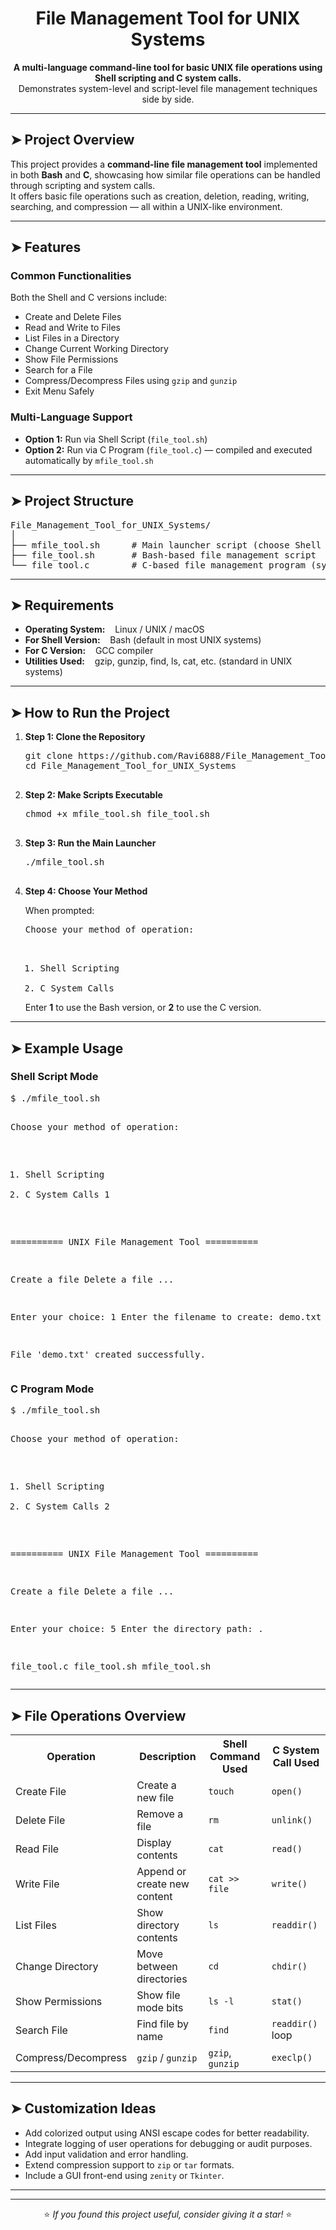 <h1 align="center">File Management Tool for UNIX Systems</h1>

<p align="center">
  <b>A multi-language command-line tool for basic UNIX file operations using Shell scripting and C system calls.</b><br>
  Demonstrates system-level and script-level file management techniques side by side.
</p>

<hr>

<h2>➤ Project Overview</h2>
<p>
This project provides a <b>command-line file management tool</b> implemented in both <b>Bash</b> and <b>C</b>, showcasing how similar file operations can be handled through scripting and system calls.<br>
It offers basic file operations such as creation, deletion, reading, writing, searching, and compression — all within a UNIX-like environment.
</p>

<hr>

<h2>➤ Features</h2>

<h3>Common Functionalities</h3>
<p>Both the Shell and C versions include:</p>
<ul>
  <li> Create and Delete Files</li>
  <li> Read and Write to Files</li>
  <li> List Files in a Directory</li>
  <li> Change Current Working Directory</li>
  <li> Show File Permissions</li>
  <li> Search for a File</li>
  <li> Compress/Decompress Files using <code>gzip</code> and <code>gunzip</code></li>
  <li> Exit Menu Safely</li>
</ul>

<h3>Multi-Language Support</h3>
<ul>
  <li> <b>Option 1:</b> Run via Shell Script (<code>file_tool.sh</code>)</li>
  <li> <b>Option 2:</b> Run via C Program (<code>file_tool.c</code>) — compiled and executed automatically by <code>mfile_tool.sh</code></li>
</ul>

<hr>

<h2>➤ Project Structure</h2>
<pre>
File_Management_Tool_for_UNIX_Systems/
│
├── mfile_tool.sh      # Main launcher script (choose Shell or C method)
├── file_tool.sh       # Bash-based file management script
└── file_tool.c        # C-based file management program (system calls)
</pre>

<hr>

<h2>➤ Requirements</h2>
<ul>
  <li> <b>Operating System:</b> &nbsp;&nbsp; Linux / UNIX / macOS</li>
  <li> <b>For Shell Version:</b> &nbsp;&nbsp; Bash (default in most UNIX systems)</li>
  <li> <b>For C Version:</b> &nbsp;&nbsp; GCC compiler</li>
  <li> <b>Utilities Used:</b> &nbsp;&nbsp; gzip, gunzip, find, ls, cat, etc. (standard in UNIX systems)</li>
</ul>

<hr>

<h2>➤ How to Run the Project</h2>

<ol>
  <li><b>Step 1: Clone the Repository</b>
    <pre>
git clone https://github.com/Ravi6888/File_Management_Tool_for_UNIX_Systems.git
cd File_Management_Tool_for_UNIX_Systems
    </pre>
  </li>

  <li><b>Step 2: Make Scripts Executable</b>
    <pre>
chmod +x mfile_tool.sh file_tool.sh
    </pre>
  </li>

  <li><b>Step 3: Run the Main Launcher</b>
    <pre>
./mfile_tool.sh
    </pre>
  </li>

  <li><b>Step 4: Choose Your Method</b>
    <p>When prompted:</p>
    <pre>
Choose your method of operation:

1. Shell Scripting
2. C System Calls
    </pre>
    <p>Enter <b>1</b> to use the Bash version, or <b>2</b> to use the C version.</p>
  </li>
</ol>

<hr>

<h2>➤ Example Usage</h2>

<h3>Shell Script Mode</h3>
<pre>
$ ./mfile_tool.sh

Choose your method of operation:

1. Shell Scripting
2. C System Calls
1

========== UNIX File Management Tool ==========

Create a file
Delete a file
...

Enter your choice: 1
Enter the filename to create: demo.txt

File 'demo.txt' created successfully.
</pre>

<h3>C Program Mode</h3>
<pre>
$ ./mfile_tool.sh

Choose your method of operation:

1. Shell Scripting
2. C System Calls
2

========== UNIX File Management Tool ==========

Create a file
Delete a file
...

Enter your choice: 5
Enter the directory path: .

file_tool.c
file_tool.sh
mfile_tool.sh
</pre>

<hr>

<h2>➤ File Operations Overview</h2>

<table>
  <tr>
    <th>Operation</th>
    <th>Description</th>
    <th>Shell Command Used</th>
    <th>C System Call Used</th>
  </tr>
  <tr>
    <td>Create File</td>
    <td>Create a new file</td>
    <td><code>touch</code></td>
    <td><code>open()</code></td>
  </tr>
  <tr>
    <td>Delete File</td>
    <td>Remove a file</td>
    <td><code>rm</code></td>
    <td><code>unlink()</code></td>
  </tr>
  <tr>
    <td>Read File</td>
    <td>Display contents</td>
    <td><code>cat</code></td>
    <td><code>read()</code></td>
  </tr>
  <tr>
    <td>Write File</td>
    <td>Append or create new content</td>
    <td><code>cat &gt;&gt; file</code></td>
    <td><code>write()</code></td>
  </tr>
  <tr>
    <td>List Files</td>
    <td>Show directory contents</td>
    <td><code>ls</code></td>
    <td><code>readdir()</code></td>
  </tr>
  <tr>
    <td>Change Directory</td>
    <td>Move between directories</td>
    <td><code>cd</code></td>
    <td><code>chdir()</code></td>
  </tr>
  <tr>
    <td>Show Permissions</td>
    <td>Show file mode bits</td>
    <td><code>ls -l</code></td>
    <td><code>stat()</code></td>
  </tr>
  <tr>
    <td>Search File</td>
    <td>Find file by name</td>
    <td><code>find</code></td>
    <td><code>readdir()</code> loop</td>
  </tr>
  <tr>
    <td>Compress/Decompress</td>
    <td><code>gzip</code> / <code>gunzip</code></td>
    <td><code>gzip</code>, <code>gunzip</code></td>
    <td><code>execlp()</code></td>
  </tr>
</table>

<hr>

<h2>➤ Customization Ideas</h2>
<ul>
  <li> Add colorized output using ANSI escape codes for better readability.</li>
  <li> Integrate logging of user operations for debugging or audit purposes.</li>
  <li> Add input validation and error handling.</li>
  <li> Extend compression support to <code>zip</code> or <code>tar</code> formats.</li>
  <li> Include a GUI front-end using <code>zenity</code> or <code>Tkinter</code>.</li>
</ul>

<hr>


<hr>

<p align="center">
⭐ <i>If you found this project useful, consider giving it a star!</i> ⭐
</p>
